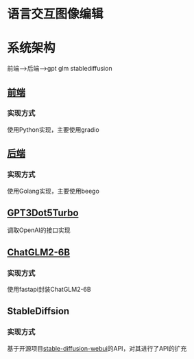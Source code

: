 # 语言交互图像编辑

# 系统架构
前端-->后端-->gpt glm stablediffusion
## [前端](./gradio_web)
### 实现方式
使用Python实现，主要使用gradio
## [后端](./middleware)
### 实现方式
使用Golang实现，主要使用beego
## [GPT3Dot5Turbo](https://openai.com/chatgpt)
调取OpenAI的接口实现
## [ChatGLM2-6B](./chatglm2-6b)
### 实现方式
使用fastapi封装ChatGLM2-6B
## StableDiffsion
### 实现方式
基于开源项目[stable-diffusion-webui](https://github.com/AUTOMATIC1111/stable-diffusion-webui.git)的API，对其进行了API的扩充

